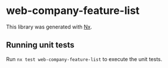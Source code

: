 # web-company-feature-list

This library was generated with [Nx](https://nx.dev).

## Running unit tests

Run `nx test web-company-feature-list` to execute the unit tests.
